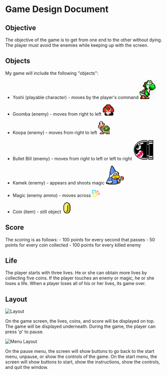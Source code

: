 Game Design Document
====================

Objective
--------------------
The objective of the game is to get from one end to 
the other without dying. The player must avoid the
enemies while keeping up with the screen.

Objects
--------------------
My game will include the following "objects":
- Yoshi (playable character) - moves by the player's command
![Yoshi](/img/yoshiw2.jpg)
	
- Goomba (enemy) - moves from right to left
![Goomba](/img/goombaw1.jpg)
	
- Koopa (enemy) - moves from right to left
![Koopa](/img/koopaw1.jpg)
	
- Bullet Bill (enemy) - moves from right to left or left to right
![Bullet Bill](/img/rbill.jpg)
	
- Kamek (enemy) - appears and shoots magic
![Kamek](/img/kamek1.jpg)
	
- Magic (enemy ammo) - moves across
![magic](/img/magic.jpg)
	
- Coin (item) - still object
![coin](/img/coin.jpg)

Score
--------------------
The scoring is as follows:
	- 100 points for every second that passes
	- 50 points for every coin collected
	- 100 points for every killed enemy
	
Life
--------------------
The player starts with three lives. He or she 
can obtain more lives by collecting five coins.
If the player touches an enemy or magic, he or she
loses a life. When a player loses all of his or her
lives, its game over.

Layout
--------------------
![Layout](/img/layout.jpg)

On the game screen, the lives, coins, and score will be
displayed on top. The game will be displayed underneath.
During the game, the player can press 'p' to pause.

![Menu Layout](img/mlayout.jpg)

On the pause menu, the screen will show buttons to 
go back to the start menu, unpause, or show the
controls of the game. On the start menu, the screen
will show buttons to start, show the instructions, 
show the controls, and quit the window.
